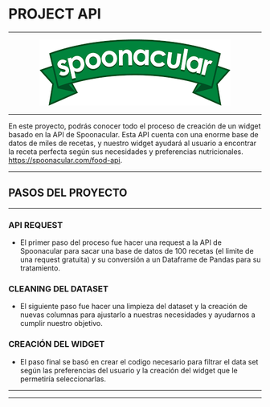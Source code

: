 # PROJECT API

---

<p align="center">
  <img src="images/MiniProjectAPI.png" alt="Mini Project API">
</p>

---

En este  proyecto, podrás conocer todo el proceso de creación de un  widget basado en la API de Spoonacular. Esta API cuenta con una enorme base de datos de miles de recetas, y nuestro widget ayudará al usuario a encontrar la receta perfecta según sus necesidades y preferencias nutricionales. https://spoonacular.com/food-api.

---


## PASOS DEL PROYECTO
---

### API REQUEST

- El primer paso del proceso fue hacer una request a la API de Spoonacular para sacar una base de datos de 100 recetas (el limite de una request gratuita) y su conversión a un Dataframe de Pandas para su tratamiento.

### CLEANING DEL DATASET

- El siguiente paso fue hacer una limpieza del dataset y la creación de nuevas columnas para ajustarlo a nuestras necesidades y ayudarnos a cumplir nuestro objetivo.
  
### CREACIÓN DEL WIDGET

- El paso final se basó en crear el codigo necesario para filtrar el data set según las preferencias del usuario y la creación del widget que le permetiría seleccionarlas. 


---
---


